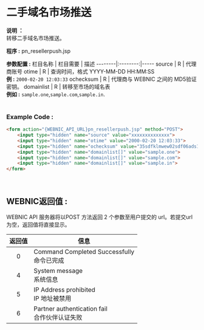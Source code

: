 # 二手域名市场推送

**说明 ：**<br> 
转移二手域名市场推送。

**程序 :** pn_resellerpush.jsp

**参数配置 :**
栏目名称 | 栏目需要 | 描述
--------|:--------:|-----
source | R | 代理商账号
otime | R | 查询时间，格式 YYYY-MM-DD HH:MM:SS <br> **例 :** `2000-02-20 12:03:33`
ochecksum | R | 代理商与 WEBNIC 之间的 MD5验证密钥。
domainlist | R | 转移至市场的域名表 <br> **例如 :** `sample.one`,`sample.com`,`sample.in`.
<br><br>

### Example Code :

```HTML
<form action="{WEBNIC_API_URL}pn_resellerpush.jsp" method="POST"> 
    <input type="hidden" name="source" value="xxxxxxxxxxxxxx"> 
    <input type="hidden" name="otime" value="2000-02-20 12:03:33"> 
    <input type="hidden" name="ochecksum" value="35sdfklmwew02sdf06ads1asd3">
    <input type="hidden" name="domainlist[]" value="sample.one">
    <input type="hidden" name="domainlist[]" value="sample.com">
    <input type="hidden" name="domainlist[]" value="sample.in">
</form>
```

<br>

WEBNIC返回值 :
-----
WEBNIC API 服务器将以POST 方法返回 2 个参数至用户提交的 url。若提交url为空，返回值将直接显示。

返回值 | 信息
:----:|-----
0 | Command Completed Successfully <br> 命令已完成
4 | System message <br> 系统信息
5 | IP Address prohibited <br> IP 地址被禁用
6 | Partner authentication fail <br> 合作伙伴认证失败
